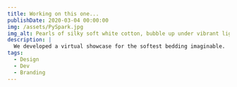 ```yaml
---
title: Working on this one...
publishDate: 2020-03-04 00:00:00
img: /assets/PySpark.jpg
img_alt: Pearls of silky soft white cotton, bubble up under vibrant lighting
description: |
  We developed a virtual showcase for the softest bedding imaginable.
tags:
  - Design
  - Dev
  - Branding
---
```


